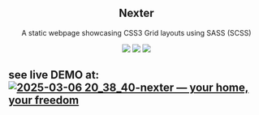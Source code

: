 
<div align="center">
  <h2>Nexter</h2>
  <p>A static webpage showcasing CSS3 Grid layouts using SASS (SCSS)</p>
</div>

<div align="center">
  <!-- HTML -->
  <img src="https://img.shields.io/badge/html5-%23E34F26.svg?style=for-the-badge&logo=html5&logoColor=white">

  <!-- CSS -->
  <img src="https://img.shields.io/badge/css3-%231572B6.svg?style=for-the-badge&logo=css3&logoColor=white">

  <!-- SASS -->
  <img src="https://img.shields.io/badge/SASS-hotpink.svg?style=for-the-badge&logo=SASS&logoColor=white">

  <!-- MORE BADGES visit https://github.com/Ileriayo/markdown-badges -->
</div>

## see live DEMO at: [![2025-03-06 20_38_40-nexter — your home, your freedom](https://github.com/user-attachments/assets/d2981480-04af-496c-8bcf-3bfa63cb78aa)](https://alexplokhikh.github.io/Nexter/)
